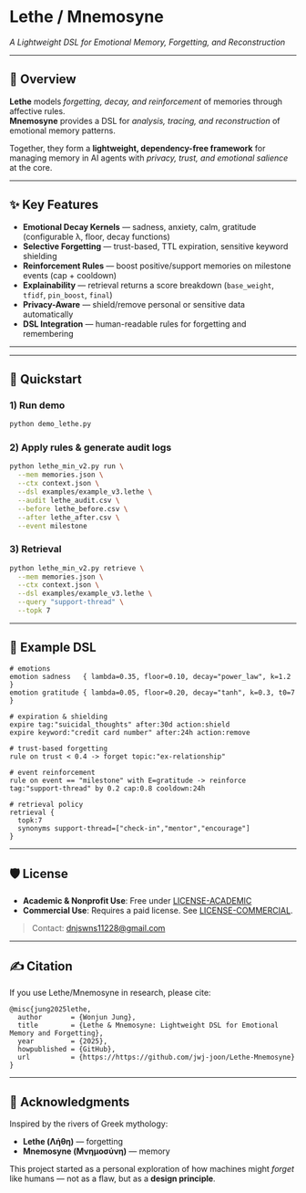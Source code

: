 # Lethe / Mnemosyne  
*A Lightweight DSL for Emotional Memory, Forgetting, and Reconstruction*

---

## 🌊 Overview
**Lethe** models *forgetting, decay, and reinforcement* of memories through affective rules.  
**Mnemosyne** provides a DSL for *analysis, tracing, and reconstruction* of emotional memory patterns.  

Together, they form a **lightweight, dependency-free framework** for managing memory in AI agents with *privacy, trust, and emotional salience* at the core.

---

## ✨ Key Features
- **Emotional Decay Kernels** — sadness, anxiety, calm, gratitude (configurable λ, floor, decay functions)  
- **Selective Forgetting** — trust-based, TTL expiration, sensitive keyword shielding  
- **Reinforcement Rules** — boost positive/support memories on milestone events (cap + cooldown)  
- **Explainability** — retrieval returns a score breakdown (`base_weight`, `tfidf`, `pin_boost`, `final`)  
- **Privacy-Aware** — shield/remove personal or sensitive data automatically  
- **DSL Integration** — human-readable rules for forgetting and remembering

---


---

## 🚀 Quickstart

### 1) Run demo
```bash
python demo_lethe.py
```

### 2) Apply rules & generate audit logs
```bash
python lethe_min_v2.py run \
  --mem memories.json \
  --ctx context.json \
  --dsl examples/example_v3.lethe \
  --audit lethe_audit.csv \
  --before lethe_before.csv \
  --after lethe_after.csv \
  --event milestone
```

### 3) Retrieval
```bash
python lethe_min_v2.py retrieve \
  --mem memories.json \
  --ctx context.json \
  --dsl examples/example_v3.lethe \
  --query "support-thread" \
  --topk 7
```

---

## 🧩 Example DSL
```text
# emotions
emotion sadness   { lambda=0.35, floor=0.10, decay="power_law", k=1.2 }
emotion gratitude { lambda=0.05, floor=0.20, decay="tanh", k=0.3, t0=7 }

# expiration & shielding
expire tag:"suicidal_thoughts" after:30d action:shield
expire keyword:"credit card number" after:24h action:remove

# trust-based forgetting
rule on trust < 0.4 -> forget topic:"ex-relationship"

# event reinforcement
rule on event == "milestone" with E=gratitude -> reinforce tag:"support-thread" by 0.2 cap:0.8 cooldown:24h

# retrieval policy
retrieval {
  topk:7
  synonyms support-thread=["check-in","mentor","encourage"]
}
```

---

## 🛡️ License
- **Academic & Nonprofit Use**: Free under [LICENSE-ACADEMIC](LICENSE-ACADEMIC.md)  
- **Commercial Use**: Requires a paid license. See [LICENSE-COMMERCIAL](LICENSE-COMMERCIAL.md).  

> Contact: dnjswns11228@gmail.com

---

## ✍️ Citation
If you use Lethe/Mnemosyne in research, please cite:

```
@misc{jung2025lethe,
  author       = {Wonjun Jung},
  title        = {Lethe & Mnemosyne: Lightweight DSL for Emotional Memory and Forgetting},
  year         = {2025},
  howpublished = {GitHub},
  url          = {https://https://github.com/jwj-joon/Lethe-Mnemosyne}
}
```

---

## 🌱 Acknowledgments
Inspired by the rivers of Greek mythology:  
- **Lethe (Λήθη)** — forgetting  
- **Mnemosyne (Μνημοσύνη)** — memory  

This project started as a personal exploration of how machines might *forget* like humans — not as a flaw, but as a **design principle**.
